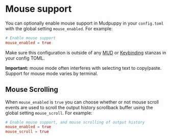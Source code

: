 # Mouse support

You can optionally enable mouse support in Mudpuppy in your `config.toml` with
the global setting `mouse_enabled`. For example:

```toml
# Enable mouse support
mouse_enabled = true
```

Make sure this configuration is outside of any [MUD] or [Keybinding] stanzas in
your config TOML.

<div class="warning">
<strong>Important:</strong> mouse mode often interferes with selecting text to
copy/paste. Support for mouse mode varies by terminal.
</div>

[MUD]: ./muds.md
[Keybinding]: ./keybindings.md

## Mouse Scrolling

When `mouse_enabled` is `true` you can choose whether or not mouse scroll events
are used to scroll the output history scrollback buffer using the global setting
`mouse_scroll`. For example:

```toml
# Enable mouse support, and mouse scrolling of output history
mouse_enabled = true
mouse_scroll = true
```

